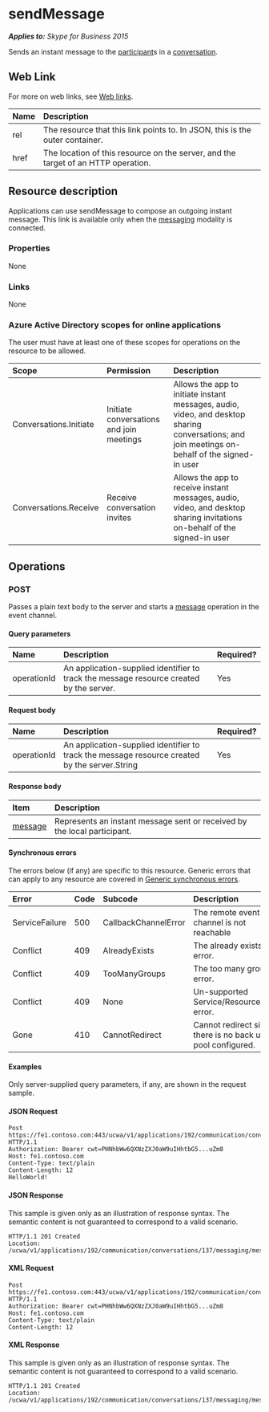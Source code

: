# sendMessage

 _**Applies to:** Skype for Business 2015_


Sends an instant message to the [participant](participant_ref.md)s in a [conversation](conversation_ref.md).


## Web Link
<a name = "sectionSection0"> </a>


For more on web links, see [Web links](WebLinks.md).


|**Name**|**Description**|
|:-----|:-----|
|rel|The resource that this link points to. In JSON, this is the outer container.|
|href|The location of this resource on the server, and the target of an HTTP operation.|

## Resource description
<a name = "sectionSection1"> </a>


 Applications can use sendMessage to compose an outgoing instant message. This link is available only when the [messaging](messaging_ref.md) modality is connected.

### Properties



None

### Links



None

### Azure Active Directory scopes for online applications



The user must have at least one of these scopes for operations on the resource to be allowed.

|**Scope**|**Permission**|**Description**|
|:-----|:-----|:-----|
|Conversations.Initiate|Initiate conversations and join meetings|Allows the app to initiate instant messages, audio, video, and desktop sharing conversations; and join meetings on-behalf of the signed-in user|
|Conversations.Receive|Receive conversation invites|Allows the app to receive instant messages, audio, video, and desktop sharing invitations on-behalf of the signed-in user|

## Operations



<a name="sectionSection2"></a>


### POST




Passes a plain text body to the server and starts a [message](message_ref.md) operation in the event channel.

#### Query parameters




|**Name**|**Description**|**Required?**|
|:-----|:-----|:-----|
|operationId|An application-supplied identifier to track the message resource created by the server.|Yes|


#### Request body




|**Name**|**Description**|**Required?**|
|:-----|:-----|:-----|
|operationId|An application-supplied identifier to track the message resource created by the server.String|Yes|

#### Response body



|**Item**|**Description**|
|:-----|:-----|
|[message](Message_ref.md)|Represents an instant message sent or received by the local participant.|

#### Synchronous errors



The errors below (if any) are specific to this resource. Generic errors that can apply to any resource are covered in [Generic synchronous errors](GenericSynchronousErrors.md).

|**Error**|**Code**|**Subcode**|**Description**|
|:-----|:-----|:-----|:-----|
|ServiceFailure|500|CallbackChannelError|The remote event channel is not reachable|
|Conflict|409|AlreadyExists|The already exists error.|
|Conflict|409|TooManyGroups|The too many groups error.|
|Conflict|409|None|Un-supported Service/Resource/API error.|
|Gone|410|CannotRedirect|Cannot redirect since there is no back up pool configured.|

#### Examples



Only server-supplied query parameters, if any, are shown in the request sample.

#### JSON Request




```
Post https://fe1.contoso.com:443/ucwa/v1/applications/192/communication/conversations/137/messaging/sendMessage HTTP/1.1
Authorization: Bearer cwt=PHNhbWw6QXNzZXJ0aW9uIHhtbG5...uZm8
Host: fe1.contoso.com
Content-Type: text/plain
Content-Length: 12
HelloWorld!
```


#### JSON Response



This sample is given only as an illustration of response syntax. The semantic content is not guaranteed to correspond to a valid scenario.
```
HTTP/1.1 201 Created
Location: /ucwa/v1/applications/192/communication/conversations/137/messaging/messages/165
```


#### XML Request




```
Post https://fe1.contoso.com:443/ucwa/v1/applications/192/communication/conversations/137/messaging/sendMessage HTTP/1.1
Authorization: Bearer cwt=PHNhbWw6QXNzZXJ0aW9uIHhtbG5...uZm8
Host: fe1.contoso.com
Content-Type: text/plain
Content-Length: 12
```


#### XML Response



This sample is given only as an illustration of response syntax. The semantic content is not guaranteed to correspond to a valid scenario.
```
HTTP/1.1 201 Created
Location: /ucwa/v1/applications/192/communication/conversations/137/messaging/messages/165
```


